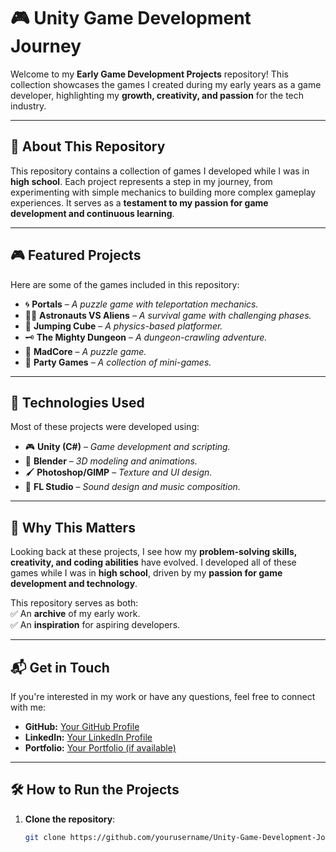 # 🎮 **Unity Game Development Journey**  

Welcome to my **Early Game Development Projects** repository! This collection showcases the games I created during my early years as a game developer, highlighting my **growth, creativity, and passion** for the tech industry.  

---

## 📌 **About This Repository**  

This repository contains a collection of games I developed while I was in **high school**. Each project represents a step in my journey, from experimenting with simple mechanics to building more complex gameplay experiences. It serves as a **testament to my passion for game development and continuous learning**.  

---

## 🎮 **Featured Projects**  

Here are some of the games included in this repository:  

- 🌀 **Portals** – *A puzzle game with teleportation mechanics.*  
- 👨‍🚀 **Astronauts VS Aliens** – *A survival game with challenging phases.*  
- 🎲 **Jumping Cube** – *A physics-based platformer.*  
- 🗝️ **The Mighty Dungeon** – *A dungeon-crawling adventure.*  
- 🧩 **MadCore** – *A puzzle game.*  
- 🎉 **Party Games** – *A collection of mini-games.*  

---

## 🔧 **Technologies Used**  

Most of these projects were developed using:  

- 🎮 **Unity (C#)** – *Game development and scripting.*  
- 🎨 **Blender** – *3D modeling and animations.*  
- 🖌️ **Photoshop/GIMP** – *Texture and UI design.*  
- 🎵 **FL Studio** – *Sound design and music composition.*  

---

## 🌟 **Why This Matters**  

Looking back at these projects, I see how my **problem-solving skills, creativity, and coding abilities** have evolved. I developed all of these games while I was in **high school**, driven by my **passion for game development and technology**.  

This repository serves as both:  
✅ An **archive** of my early work.  
✅ An **inspiration** for aspiring developers.  

---

## 📬 **Get in Touch**  

If you're interested in my work or have any questions, feel free to connect with me:  

- **GitHub:** [Your GitHub Profile](#)  
- **LinkedIn:** [Your LinkedIn Profile](#)  
- **Portfolio:** [Your Portfolio (if available)](#)  

---

## 🛠 **How to Run the Projects**  

1. **Clone the repository**:  
   ```sh
   git clone https://github.com/yourusername/Unity-Game-Development-Journey.git
